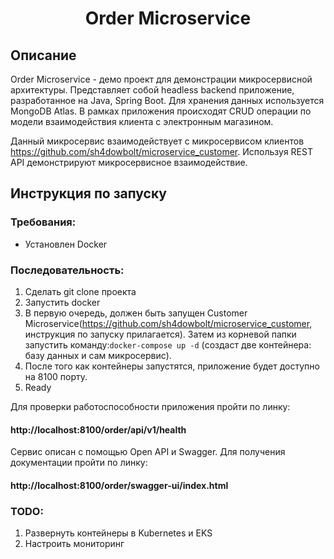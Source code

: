 <h1 align="center">Order Microservice</h1>


## Описание
Order Microservice - демо проект для демонстрации микросервисной архитектуры.
Представляет собой headless backend приложение, разработанное на Java, Spring Boot. 
Для хранения данных используется MongoDB Atlas.
В рамках приложения происходят CRUD операции по модели взаимодействия клиента с электронным магазином.

Данный микросервис взаимодействует с микросервисом клиентов https://github.com/sh4dowbolt/microservice_customer.
Используя REST API демонстрируют микросервисное взаимодействие.

## Инструкция по запуску
### Требования:
- Установлен Docker
### Последовательность:
1. Сделать git clone проекта
2. Запустить docker
3. В первую очередь, должен быть запущен Customer Microservice(https://github.com/sh4dowbolt/microservice_customer, инструкция по запуску прилагается).
Затем из корневой папки запустить команду:```docker-compose up -d``` (создаст две контейнера: базу данных и сам микросервис).
4. После того как контейнеры запустятся, приложение будет доступно на 8100 порту.
5. Ready

Для проверки работоспособности приложения пройти по линку:
#### http://localhost:8100/order/api/v1/health
Сервис описан с помощью Open API и Swagger. Для получения документации пройти по линку:
#### http://localhost:8100/order/swagger-ui/index.html

### TODO:
1. Развернуть контейнеры в Kubernetes и EKS
2. Настроить мониторинг


